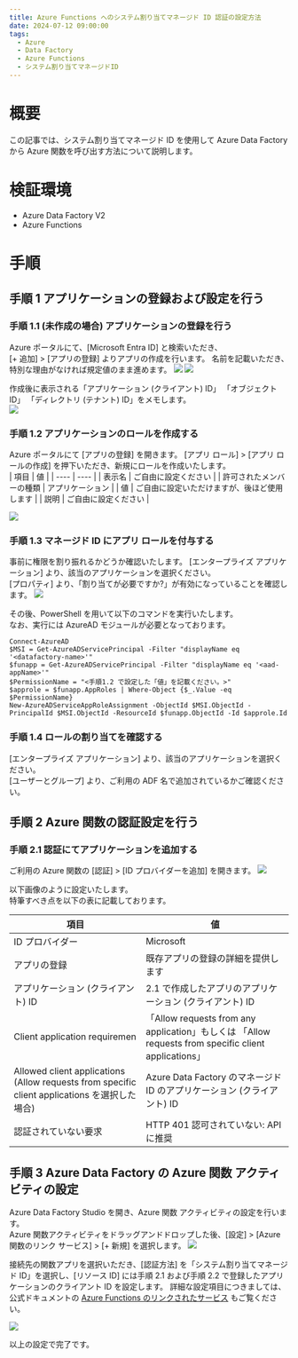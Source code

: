 ```yaml
---
title: Azure Functions へのシステム割り当てマネージド ID 認証の設定方法
date: 2024-07-12 09:00:00
tags:
  - Azure
  - Data Factory
  - Azure Functions
  - システム割り当てマネージドID
---
```


# 概要
この記事では、システム割り当てマネージド ID を使用して Azure Data Factory から Azure 関数を呼び出す方法について説明します。

# 検証環境
- Azure Data Factory V2
- Azure Functions 

# 手順

## 手順 1 アプリケーションの登録および設定を行う

### 手順 1.1 (未作成の場合) アプリケーションの登録を行う
Azure ポータルにて、[Microsoft Entra ID] と検索いただき、  
[+ 追加] > [アプリの登録] よりアプリの作成を行います。
名前を記載いただき、特別な理由がなければ規定値のまま進めます。
![](./how-to-use-sami-auth4functions/how-to-use-sami-auth4functions-0.png)
![](./how-to-use-sami-auth4functions/how-to-use-sami-auth4functions-1.png)


作成後に表示される「アプリケーション (クライアント) ID」 「オブジェクト ID」 「ディレクトリ (テナント) ID」をメモします。  
![](./how-to-use-sami-auth4functions/how-to-use-sami-auth4functions-2.png)

### 手順 1.2 アプリケーションのロールを作成する
Azure ポータルにて [アプリの登録] を開きます。
[アプリ ロール] > [アプリ ロールの作成] を押下いただき、新規にロールを作成いたします。  
|  項目  |  値  |
| ---- | ---- |
|  表示名  |  ご自由に設定ください  |
|  許可されたメンバーの種類 |  アプリケーション  |
|  値  |  ご自由に設定いただけますが、後ほど使用します  |
|  説明  |  ご自由に設定ください |

![](./how-to-use-sami-auth4functions/how-to-use-sami-auth4functions-3.png)

### 手順 1.3 マネージド ID にアプリ ロールを付与する
事前に権限を割り振れるかどうか確認いたします。
[エンタープライズ アプリケーション] より、該当のアプリケーションを選択ください。  
[プロパティ] より、「割り当てが必要ですか?」が有効になっていることを確認します。
![](./how-to-use-sami-auth4functions/how-to-use-sami-auth4functions-4.png)
  
    
その後、PowerShell を用いて以下のコマンドを実行いたします。  
なお、実行には AzureAD モジュールが必要となっております。  

```
Connect-AzureAD
$MSI = Get-AzureADServicePrincipal -Filter "displayName eq '<datafactory-name>'" 
$funapp = Get-AzureADServicePrincipal -Filter "displayName eq '<aad-appName>'"
$PermissionName = "<手順1.2 で設定した「値」を記載ください。>"　
$approle = $funapp.AppRoles | Where-Object {$_.Value -eq $PermissionName}
New-AzureADServiceAppRoleAssignment -ObjectId $MSI.ObjectId -PrincipalId $MSI.ObjectId -ResourceId $funapp.ObjectId -Id $approle.Id
```

### 手順 1.4 ロールの割り当てを確認する
[エンタープライズ アプリケーション] より、該当のアプリケーションを選択ください。  
[ユーザーとグループ] より、ご利用の ADF 名で追加されているかご確認ください。
[](./how-to-use-sami-auth4functions/how-to-use-sami-auth4functions-5.png)
  

## 手順 2 Azure 関数の認証設定を行う
### 手順 2.1 認証にてアプリケーションを追加する

ご利用の Azure 関数の [認証] > [ID プロバイダーを追加] を開きます。
![](./how-to-use-sami-auth4functions/how-to-use-sami-auth4functions-6.png)

以下画像のように設定いたします。  
特筆すべき点を以下の表に記載しております。  

|  項目  |  値  |
| ---- | ---- |
|  ID プロバイダー  |  Microsoft  |
|  アプリの登録  |  既存アプリの登録の詳細を提供します  |
|  アプリケーション (クライアント) ID  |  2.1 で作成したアプリのアプリケーション (クライアント) ID  |
|  Client application requiremen  |  「Allow requests from any application」もしくは 「Allow requests from specific client applications」 |
|  Allowed client applications (Allow requests from specific client applications を選択した場合) |  Azure Data Factory のマネージド ID のアプリケーション (クライアント) ID |
|  認証されていない要求  |  HTTP 401 認可されていない: API に推奨  |


## 手順 3 Azure Data Factory の Azure 関数 アクティビティの設定
Azure Data Factory Studio を開き、Azure 関数 アクティビティの設定を行います。  
Azure 関数アクティビティをドラッグアンドドロップした後、[設定] > [Azure 関数のリンク サービス] > [+ 新規] を選択します。
![](./how-to-use-sami-auth4functions/how-to-use-sami-auth4functions-7.png)  

  
接続先の関数アプリを選択いただき、[認証方法] を「システム割り当てマネージド ID」を選択し、[リソース ID] には手順 2.1 および手順 2.2 で登録したアプリケーションのクライアント ID を設定します。
詳細な設定項目につきましては、公式ドキュメントの [Azure Functions のリンクされたサービス](https://learn.microsoft.com/ja-jp/azure/data-factory/control-flow-azure-function-activity#azure-function-linked-service) もご覧ください。

![](./how-to-use-sami-auth4functions/how-to-use-sami-auth4functions-8.png)  

以上の設定で完了です。